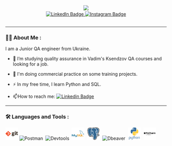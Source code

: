 <div id="header" align="center">
  <img src="https://media.giphy.com/media/RNuffdtG6JdMRNrOlc/giphy.gif" width="200"/>
</div> 

<div id="badges" align="center">
  <a href="https://www.linkedin.com/in/%D0%B0%D1%80%D1%82%D0%B5%D0%BC-%D0%BB%D0%B0%D1%82%D1%8B%D1%88%D0%B5%D0%B2-8a6630262/">
    <img src="https://img.shields.io/badge/LinkedIn-blue?style=for-the-badge&logo=linkedin&logoColor=white" alt="LinkedIn Badge"/>
  
  
  
  <a href="https://instagram.com/latyshev_artemiy?igshid=NTE5MzUyOTU=">
    <img src="https://img.shields.io/badge/Instagram-orange?style=for-the-badge&logo=instagram&logoColor=white" alt="Instagram Badge"/>
  </a>
  
</div>  

<div id="header" align="center">
  <img src="https://komarev.com/ghpvc/?username=artemlat&style=flat-square&color=blue" alt=""/>
</div> 

---

### :man_technologist: About Me :

I am a Junior QA engineer from Ukraine.
- :telescope: I’m studying quality assurance in Vadim's Ksendzov QA courses and looking for a job.

- :seedling: I'm doing commercial practice on some training projects.

- :zap: In my free time, I learn Python and SQL.

- :mailbox:How to reach me: [![Linkedin Badge](https://img.shields.io/badge/-latyshev-blue?style=flat&logo=Linkedin&logoColor=white)](https://www.linkedin.com/in/%D0%B0%D1%80%D1%82%D0%B5%D0%BC-%D0%BB%D0%B0%D1%82%D1%8B%D1%88%D0%B5%D0%B2-8a6630262/)
  
---

### :hammer_and_wrench: Languages and Tools :
  
<div>
  <img src="https://github.com/devicons/devicon/blob/master/icons/git/git-original-wordmark.svg" title="Git" **alt="Git" width="40" height="40"/>
  <img src="https://www.svgrepo.com/show/354202/postman-icon.svg" title="Postman"  alt="Postman" width="40" height="40"/>&nbsp;
  <img src="https://static-00.iconduck.com/assets.00/chrome-devtools-icon-512x512-8iaxdppx.png" title="Devtools"  alt="Devtools" width="40" height="40"/>&nbsp;
  <img src="https://github.com/devicons/devicon/blob/master/icons/mysql/mysql-original-wordmark.svg" title="MySQL"  alt="MySQL" width="40" height="40"/>&nbsp;
  <img src="https://github.com/devicons/devicon/blob/master/icons/postgresql/postgresql-original.svg" title="PostgreSQL"  alt="PostgreSQL" width="40" height="40"/>&nbsp;
  <img src="https://dbeaver.com/img/dbeaver-head.png" title="Dbeaver"  alt="Dbeaver" width="40" height="40"/>&nbsp;
  <img src="https://github.com/devicons/devicon/blob/master/icons/python/python-original-wordmark.svg" title="Python"  alt="Python" width="40" height="40"/>&nbsp;
  <img src="https://github.com/devicons/devicon/blob/master/icons/pycharm/pycharm-original-wordmark.svg" title="Pycharm"  alt="Pycharm" width="40" height="40"/>&nbsp;
  
  
  

  
 
 
  
</div>  
